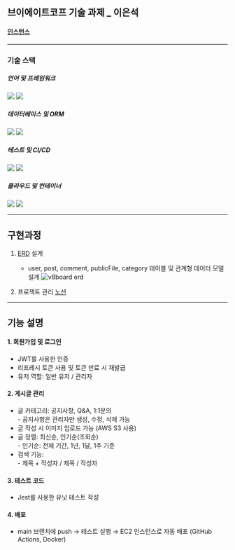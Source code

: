## 브이에이트코프 기술 과제 \_ 이은석

#### [인스턴스](http://ec2-3-36-78-152.ap-northeast-2.compute.amazonaws.com/)

---

### 기술 스택

##### 언어 및 프레임워크

<p>
  <img src="https://img.shields.io/badge/TypeScript-007ACC?style=flat-square&logo=typescript&logoColor=white"/>
  <img src="https://img.shields.io/badge/NestJS-E0234E?style=flat-square&logo=nestjs&logoColor=white"/>
</p>

##### 데이터베이스 및 ORM

<p>
  <img src="https://img.shields.io/badge/MySQL-4479A1?style=flat-square&logo=mysql&logoColor=white"/>
  <img src="https://img.shields.io/badge/TypeORM-262627?style=flat-square&logo=typeorm&logoColor=white"/>
</p>

##### 테스트 및 CI/CD

<p>
  <img src="https://img.shields.io/badge/Jest-C21325?style=flat-square&logo=jest&logoColor=white"/>
  <img src="https://img.shields.io/badge/GitHub%20Actions-2088FF?style=flat-square&logo=github-actions&logoColor=white"/>
</p>

##### 클라우드 및 컨테이너

<p>
  <img src="https://img.shields.io/badge/AWS%20EC2-FF9900?style=flat-square&logo=amazon-ec2&logoColor=white"/>
  <img src="https://img.shields.io/badge/Docker-2496ED?style=flat-square&logo=docker&logoColor=white"/>
</p>

---

## 구현과정

1. [ERD](https://dbdiagram.io/d/6666bc849713410b052e0b01) 설계

   - user, post, comment, publicFile, category 테이블 및 관계형 데이터 모델 설계
     ![v8board erd](https://github.com/enxxi/jobDoor/assets/101889199/511ac609-efce-47f4-bb8d-34694c6d8fab)

2. 프로젝트 관리 [노션](https://enxxi.notion.site/59d0c37d96e04395a2590fca33801474)

---

## 기능 설명

#### 1. 회원가입 및 로그인

 <ul>
  <li>JWT를 사용한 인증</li>
  <li>리프레시 토큰 사용 및 토큰 만료 시 재발급
</li>
  <li>유저 역할: 일반 유저 / 관리자</li>
</ul>

#### 2. 게시글 관리

 <ul>
<li>글 카테고리: 공지사항, Q&A, 1:1문의</li>
  - 공지사항은 관리자만 생성, 수정, 삭제 가능
<li>글 작성 시 이미지 업로드 가능 (AWS S3 사용)
</li>
<li>글 정렬: 최신순, 인기순(조회순)</li>
   - 인기순: 전체 기간, 1년, 1달, 1주 기준
<li>검색 기능:</li>
   - 제목 + 작성자 / 제목 / 작성자

</ul>

#### 3. 테스트 코드

  <ul>
  <li>Jest를 사용한 유닛 테스트 작성</li>
</ul>

#### 4. 배포

 <ul>
  <li>main 브랜치에 push → 테스트 실행 → EC2 인스턴스로 자동 배포 (GitHub Actions, Docker)</li>
</ul>
